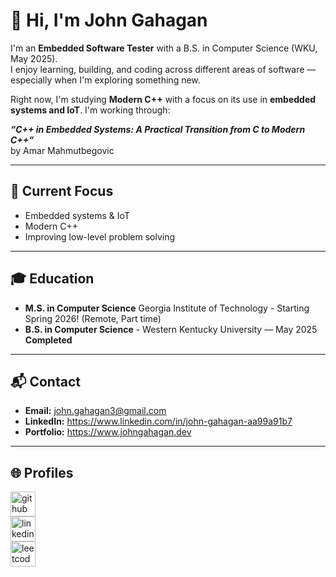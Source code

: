 # 👋 Hi, I'm John Gahagan

I'm an **Embedded Software Tester** with a B.S. in Computer Science (WKU, May 2025).  
I enjoy learning, building, and coding across different areas of software — especially when I'm exploring something new.

Right now, I'm studying **Modern C++** with a focus on its use in **embedded systems and IoT**. I'm working through:

**_“C++ in Embedded Systems: A Practical Transition from C to Modern C++”_**  
by Amar Mahmutbegovic

---

## 🔧 Current Focus
- Embedded systems & IoT
- Modern C++
- Improving low-level problem solving

---

## 🎓 Education
- **M.S. in Computer Science**
Georgia Institute of Technology - Starting Spring 2026! (Remote, Part time)
- **B.S. in Computer Science**  - Western Kentucky University — May 2025 **Completed**

---

## 📬 Contact
- **Email:** john.gahagan3@gmail.com  
- **LinkedIn:** https://www.linkedin.com/in/john-gahagan-aa99a91b7  
- **Portfolio:** https://www.johngahagan.dev

---

## 🌐 Profiles

[<img src='https://cdn.jsdelivr.net/npm/simple-icons@3.0.1/icons/github.svg' alt='github' height='40'>](https://github.com/SaviorFs)  
[<img src='https://cdn.jsdelivr.net/npm/simple-icons@3.0.1/icons/linkedin.svg' alt='linkedin' height='40'>](https://www.linkedin.com/in/john-gahagan-aa99a91b7/)  
[<img src='https://cdn.jsdelivr.net/npm/simple-icons@3.0.1/icons/leetcode.svg' alt='leetcode' height='40'>](https://leetcode.com/u/JohnGahagan/)
